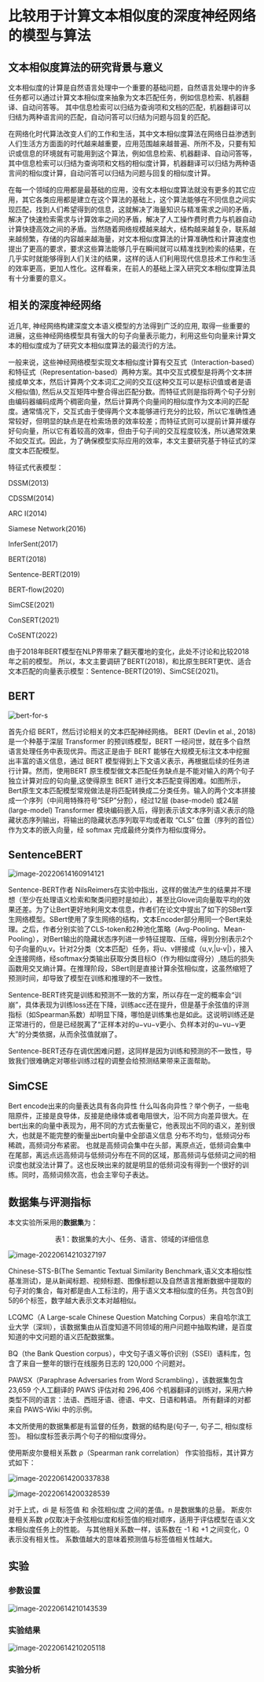 # 比较用于计算文本相似度的深度神经网络的模型与算法

## 文本相似度算法的研究背景与意义


文本相似度的计算是自然语言处理中一个重要的基础问题，自然语言处理中的许多任务都可以通过计算文本相似度来抽象为文本匹配任务，例如信息检索、机器翻译、自动问答等。
其中信息检索可以归结为查询项和文档的匹配，机器翻译可以归结为两种语言间的匹配，自动问答可以归结为问题与回复的匹配。


在网络化时代算法改变人们的工作和生活，其中文本相似度算法在网络日益渗透到人们生活方方面面的时代越来越重要，应用范围越来越普遍、所所不及，只要有知识或信息的环境就有可能用到这个算法，例如信息检索、机器翻译、自动问答等，其中信息检索可以归结为查询项和文档的相似度计算，机器翻译可以归结为两种语言间的相似度计算，自动问答可以归结为问题与回复的相似度计算。

在每一个领域的应用都是最基础的应用，没有文本相似度算法就没有更多的其它应用，其它各类应用都是建立在这个算法的基础上，这个算法能够在不同信息之间实现匹配，找到人们希望得到的信息，这就解决了海量知识与精准需求之间的矛盾，解决了快速检索需求与计算效率之间的矛盾，解决了人工操作费时费力与机器自动计算快捷高效之间的矛盾。当然随着网络规模越来越大，结构越来越复杂，联系越来越频繁，存储的内容越来越海量，对文本相似度算法的计算准确性和计算速度也提出了更高的要求，要求这些算法能够几乎在瞬间就可以精准找到检索的结果，在几乎实时就能够得到人们关注的结果，这样的话人们利用现代信息技术工作和生活的效率更高，更加人性化。这样看来，在前人的基础上深入研究文本相似度算法具有十分重要的意义。


## 相关的深度神经网络

近几年, 神经网络构建深度文本语义模型的方法得到广泛的应用, 取得一些重要的进展，这些神经网络模型具有强大的句子向量表示能力，利用这些句向量来计算文本的相似度成为了研究文本相似度算法的最流行的方法。

一般来说，这些神经网络模型实现文本相似度计算有交互式（Interaction-based）和特征式（Representation-based）两种方案。其中交互式模型是将两个文本拼接成单文本，然后计算两个文本词汇之间的交互(这种交互可以是标识值或者是语义相似值), 然后从交互矩阵中整合得出匹配分数。而特征式则是指将两个句子分别由编码器编码成两个稠密向量，然后计算两个向量间的相似度作为文本间的匹配度。通常情况下，交互式由于使得两个文本能够进行充分的比较，所以它准确性通常较好，但明显的缺点是在检索场景的效率较差；而特征式则可以提前计算并缓存好句向量，所以它有着较高的效率，但由于句子间的交互程度较浅，所以通常效果不如交互式。因此，为了确保模型实际应用的效率，本文主要研究基于特征式的深度文本匹配模型。


特征式代表模型：

DSSM(2013)

CDSSM(2014)

ARC I(2014)

Siamese Network(2016)

InferSent(2017)

BERT(2018)

Sentence-BERT(2019)

BERT-flow(2020)

SimCSE(2021)

ConSERT(2021)

CoSENT(2022)

由于2018年BERT模型在NLP界带来了翻天覆地的变化，此处不讨论和比较2018年之前的模型。
所以，本文主要调研了BERT(2018)，和比原生BERT更优、适合文本匹配的向量表示模型：Sentence-BERT(2019)、SimCSE(2021)。







## BERT

![bert-for-s](C:\Users\Yu\Desktop\论文\sbert\img\bert-for-s.png)

首先介绍 BERT，然后讨论相关的文本匹配神经网络。 BERT (Devlin et al., 2018) 是一个种基于深层 Transformer 的预训练模型，BERT 一经问世，就在多个自然语言处理任务中表现优异。而这正是由于 BERT 能够在大规模无标注文本中挖掘出丰富的语义信息，通过 BERT 模型得到上下文语义表示，再根据后续的任务进行计算。然而，使用BERT 原生模型做文本匹配任务缺点是不能对输入的两个句子独立计算对应的句向量,这使得原生 BERT 进行文本匹配变得困难。如图所示，Bert原生文本匹配模型常规做法是将匹配转换成二分类任务。输入的两个文本拼接成一个序列（中间用特殊符号“SEP”分割），经过12层 (base-model) 或24层 (large-model) Transformer 模块编码嵌入后，得到表示该文本序列语义表示的隐藏状态序列输出，将输出的隐藏状态序列取平均或者取 “CLS” 位置（序列的首位）作为文本的嵌入向量，经 softmax 完成最终分类作为相似度得分。

## SentenceBERT

![image-20220614160914121](C:\Users\Yu\AppData\Roaming\Typora\typora-user-images\image-20220614160914121.png)

Sentence-BERT作者 NilsReimers在实验中指出，这样的做法产生的结果并不理想（至少在处理语义检索和聚类问题时是如此），甚至比Glove词向量取平均的效果还差。为了让Bert更好地利用文本信息，作者们在论文中提出了如下的SBert孪生网络模型。SBert使用了孪生网络的结构，文本Encoder部分用同一个Bert来处理。之后，作者分别实验了CLS-token和2种池化策略（Avg-Pooling、Mean-Pooling），对Bert输出的隐藏状态序列进一步特征提取、压缩，得到分别表示2个句子向量的u,v。针对2分类（文本匹配）任务，将u、v拼接成（u,v,|u-v|），接入全连接网络，经softmax分类输出获取分类目标O（作为相似度得分）,随后的损失函数用交叉熵计算。在推理阶段，SBert则是直接计算余弦相似度，这虽然缩短了预测时间，却导致了模型在训练和推理的不一致性。



Sentence-BERT终究是训练和预测不一致的方案，所以存在一定的概率会“训崩”，具体表现为训练loss还在下降，训练acc还在提升，但是基于余弦值的评测指标（如Spearman系数）却明显下降，哪怕是训练集也是如此。这说明训练还是正常进行的，但是已经脱离了“正样本对的u−vu−v更小、负样本对的u−vu−v更大”的分类依据，从而余弦值就崩了。



Sentence-BERT还存在调优困难问题，这同样是因为训练和预测的不一致性，导致我们很难确定对哪些训练过程的调整会给预测结果带来正面帮助。



## SimCSE

Bert encode出来的向量表达具有各向异性
什么叫各向异性？举个例子，一些电阻原件，正接是良导体，反接是绝缘体或者电阻很大，沿不同方向差异很大。在bert出来的向量中表现为，用不同的方式去衡量它，他表现出不同的语义，差别很大，也就是不能完整的衡量出bert向量中全部语义信息
分布不均匀，低频词分布稀疏，高频词分布紧密。
也就是高频词会集中在头部，离原点近，低频词会集中在尾部，离远点远高频词与低频词分布在不同的区域，那高频词与低频词之间的相识度也就没法计算了。这也反映出来的就是明显的低频词没有得到一个很好的训练。同时，高频词频次高，也会主宰句子表达。





## 数据集与评测指标



本文实验所采用的**数据集**为：

<center>表1：数据集的大小、任务、语言、领域的详细信息</center>

![image-20220614210327197](C:\Users\Yu\AppData\Roaming\Typora\typora-user-images\image-20220614210327197.png)



Chinese-STS-B(The Semantic Textual Similarity Benchmark,语义文本相似性基准测试)，是从新闻标题、视频标题、图像标题以及自然语言推断数据中提取的句子对的集合，每对都是由人工标注的，用于语义文本相似度的任务。共包含0到5的6个标签，数字越大表示文本对越相似。



LCQMC（A Large-scale Chinese Question Matching Corpus）来自哈尔滨工业大学（深圳），该数据集由从百度知道不同领域的用户问题中抽取构建，是百度知道的中文问题的语义匹配数据集。



BQ（the Bank Question corpus），中文句子语义等价识别（SSEI）语料库，包含了来自一整年的银行在线服务日志的 120,000 个问题对。



PAWSX（Paraphrase Adversaries from Word Scrambling），该数据集包含 23,659 个人工翻译的 PAWS 评估对和 296,406 个机器翻译的训练对，采用六种类型不同的语言：法语、西班牙语、德语、中文、日语和韩语。 所有翻译的对都来自 PAWS-Wiki 中的示例。



本文所使用的数据集都是有监督的任务，数据的结构是(句子一, 句子二, 相似度标签)。 相似度标签表示两个句子的相似度得分。

使用斯皮尔曼相关系数 ρ（Spearman rank correlation） 作实验指标，其计算方式如下：

![image-20220614200337838](C:\Users\Yu\AppData\Roaming\Typora\typora-user-images\image-20220614200337838.png)

![image-20220614200328539](C:\Users\Yu\AppData\Roaming\Typora\typora-user-images\image-20220614200328539.png)

对于上式，di 是 标签值 和 余弦相似度 之间的差值。n 是数据集的总量。 斯皮尔曼相关系数 ρ仅取决于余弦相似度和标签值的相对顺序，适用于评估模型在语义文本相似度任务上的性能。 与其他相关系数一样，该系数在 -1 和 +1 之间变化，0 表示没有相关性。 系数值越大的意味着预测值与标签值相关性越大。



## 实验



### 参数设置

![image-20220614210143539](C:\Users\Yu\AppData\Roaming\Typora\typora-user-images\image-20220614210143539.png)



### 实验结果

![image-20220614210205118](C:\Users\Yu\AppData\Roaming\Typora\typora-user-images\image-20220614210205118.png)





### 实验分析







